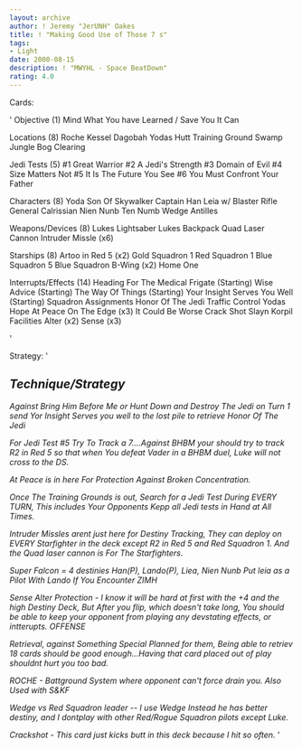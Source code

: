 ```yaml
---
layout: archive
author: ! Jeremy "JerUNH" Oakes
title: ! "Making Good Use of Those 7 s"
tags:
- Light
date: 2000-08-15
description: ! "MWYHL - Space BeatDown"
rating: 4.0
---
```

Cards: 

'
Objective (1)
Mind What You have Learned / Save You It Can

Locations (8)
Roche
Kessel
Dagobah
Yodas Hutt
Training Ground
Swamp
Jungle
Bog Clearing

Jedi Tests (5)
#1 Great Warrior
#2 A Jedi's Strength
#3 Domain of Evil
#4 Size Matters Not
#5 It Is The Future You See
#6 You Must Confront Your Father


Characters (8)
Yoda
Son Of Skywalker
Captain Han
Leia w/ Blaster Rifle
General Calrissian
Nien Nunb
Ten Numb
Wedge Antilles

Weapons/Devices (8)
Lukes Lightsaber
Lukes Backpack
Quad Laser Cannon
Intruder Missle (x6)

Starships (8)
Artoo in Red 5 (x2)
Gold Squadron 1
Red Squadron 1
Blue Squadron 5
Blue Squadron B-Wing (x2)
Home One

Interrupts/Effects (14)
Heading For The Medical Frigate (Starting)
Wise Advice (Starting)
The Way Of Things (Starting)
Your Insight Serves You Well (Starting)
Squadron Assignments
Honor Of The Jedi
Traffic Control
Yodas Hope
At Peace
On The Edge (x3)
It Could Be Worse
Crack Shot
Slayn Korpil Facilities
Alter (x2)
Sense (x3)

'

Strategy: '

<I>

Technique/Strategy
------------------
Against Bring Him Before Me or Hunt Down and Destroy The Jedi on Turn 1
send Yor Insight Serves you well to the lost pile to retrieve
Honor Of The Jedi


For Jedi Test #5 Try To Track a 7....Against BHBM your should try to track
R2 in Red 5 so that when You defeat Vader in a BHBM duel, Luke will not
cross to the DS.

At Peace is in here For Protection Against Broken Concentration.

Once The Training Grounds is out, Search for a Jedi Test During EVERY
TURN, This includes Your Opponents Kepp all Jedi tests in Hand
at All Times.

Intruder Missles arent just here for Destiny Tracking, They can deploy on
EVERY Starfighter in the deck except R2 in Red 5 and Red Squadron 1.
And the Quad laser cannon is For The Starfighters.

Super Falcon = 4 destinies
Han(P), Lando(P), Liea, Nien Nunb
Put leia as a Pilot With Lando If You Encounter ZIMH

Sense Alter Protection - I know it will be hard at first with the +4 and
the high Destiny Deck, But After you flip, which doesn't take long, You
should be able to keep your opponent from playing any devstating effects,
or intterupts. OFFENSE

Retrieval, against Something Special Planned for them, Being able to
retriev 18 cards should be good enough...Having that card placed out
of play shouldnt hurt you too bad.

ROCHE - Battground System where opponent can't force drain you.
	Also Used with S&KF



Wedge vs Red Squadron leader -- I use Wedge Instead he has better destiny,
and I dontplay with other Red/Rogue Squadron pilots except Luke.

Crackshot - This card just kicks butt in this deck because I hit so often.
</I>'